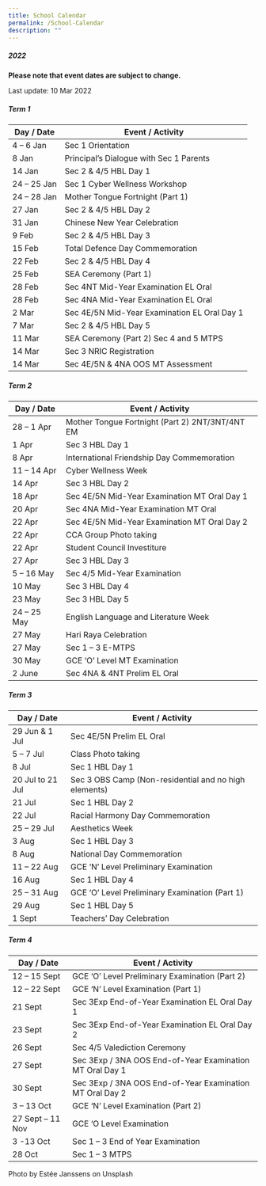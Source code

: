 ```yaml
---
title: School Calendar
permalink: /School-Calendar
description: ""
---
```

##### **2022**

**Please note that event dates are subject to change.**

Last update: 10 Mar 2022

##### **Term 1**

| Day / Date 	| Event / Activity 	|
|---	|---	|
| 4 – 6 Jan 	| Sec 1 Orientation 	|
| 8 Jan 	| Principal’s Dialogue with Sec 1 Parents 	|
| 14 Jan 	| Sec 2 & 4/5 HBL Day 1 	|
| 24 – 25 Jan 	| Sec 1 Cyber Wellness Workshop 	|
| 24 – 28 Jan 	| Mother Tongue Fortnight (Part 1) 	|
| 27 Jan 	| Sec 2 & 4/5 HBL Day 2 	|
| 31 Jan 	| Chinese New Year Celebration 	|
| 9 Feb 	| Sec 2 & 4/5 HBL Day 3 	|
| 15 Feb 	| Total Defence Day Commemoration 	|
| 22 Feb 	| Sec 2 & 4/5 HBL Day 4 	|
| 25 Feb 	| SEA Ceremony (Part 1) 	|
| 28 Feb 	| Sec 4NT Mid-Year Examination EL Oral 	|
| 28 Feb 	| Sec 4NA Mid-Year Examination EL Oral 	|
| 2 Mar 	| Sec 4E/5N Mid-Year Examination EL Oral Day 1 	|| 4 Mar 	| Sec 4E/5N Mid-Year Examination EL Oral Day 2 	| |
| 7 Mar 	| Sec 2 & 4/5 HBL Day 5 	|
| 11 Mar 	| SEA Ceremony (Part 2)  Sec 4 and 5 MTPS 	|
| 14 Mar 	| Sec 3 NRIC Registration 	|
| 14 Mar 	| Sec 4E/5N & 4NA OOS MT Assessment 	|

##### **Term 2**

| Day / Date 	| Event / Activity 	|
|---	|---	|
| 28 – 1 Apr 	| Mother Tongue Fortnight (Part 2)  2NT/3NT/4NT EM 	|
| 1 Apr 	| Sec 3 HBL Day 1 	|
| 8 Apr 	| International Friendship Day Commemoration 	|
| 11 – 14 Apr 	| Cyber Wellness Week 	|
| 14 Apr 	| Sec 3 HBL Day 2 	|
| 18 Apr 	| Sec 4E/5N Mid-Year Examination MT Oral Day 1 	|
| 20 Apr 	| Sec 4NA Mid-Year Examination MT Oral 	|
| 22 Apr 	| Sec 4E/5N Mid-Year Examination MT Oral Day 2 	|
| 22 Apr 	| CCA Group Photo taking 	|
| 22 Apr 	| Student Council Investiture 	|
| 27 Apr 	| Sec 3 HBL Day 3 	|
| 5 – 16 May 	| Sec 4/5 Mid-Year Examination 	|
| 10 May 	| Sec 3 HBL Day 4 	|
| 23 May 	| Sec 3 HBL Day 5 	|
| 24 – 25 May 	| English Language and Literature Week 	| |
| 27 May 	| Hari Raya Celebration 	|
| 27 May 	| Sec 1 – 3 E-MTPS 	|
| 30 May 	| GCE ‘O’ Level MT Examination 	|
| 2 June 	| Sec 4NA & 4NT Prelim EL Oral 	|

##### **Term 3**

| Day / Date 	| Event / Activity 	|
|---	|---	|
| 29 Jun & 1 Jul 	| Sec 4E/5N Prelim EL Oral 	|
| 5 – 7 Jul 	| Class Photo taking 	|
| 8 Jul 	| Sec 1 HBL Day 1 	|
| 20 Jul to 21 Jul 	| Sec 3 OBS Camp (Non-residential and no high elements) 	|
| 21 Jul 	| Sec 1 HBL Day 2 	|
| 22 Jul 	| Racial Harmony Day Commemoration 	|
| 25 – 29 Jul 	| Aesthetics Week 	|
| 3 Aug 	| Sec 1 HBL Day 3 	|
| 8 Aug 	| National Day Commemoration 	|
| 11 – 22 Aug 	| GCE ‘N’ Level Preliminary Examination 	|
| 16 Aug 	| Sec 1 HBL Day 4 	|
| 25 – 31 Aug 	| GCE ‘O’ Level Preliminary Examination (Part 1) 	|
| 29 Aug 	| Sec 1 HBL Day 5 	|
| 1 Sept 	| Teachers’ Day Celebration 	|

##### **Term 4**

| Day / Date 	| Event / Activity 	|
|---	|---	|
| 12 – 15 Sept 	| GCE ‘O’ Level Preliminary Examination (Part 2) 	|
| 12 – 22 Sept 	| GCE ‘N’ Level Examination (Part 1) 	|
| 21 Sept 	| Sec 3Exp End-of-Year Examination EL Oral Day 1 	|
| 23 Sept 	| Sec 3Exp End-of-Year Examination EL Oral Day 2 	|
| 26 Sept 	| Sec 4/5 Valediction Ceremony 	|
| 27 Sept 	| Sec 3Exp / 3NA OOS End-of-Year Examination MT Oral Day 1 	|
| 30 Sept 	| Sec 3Exp / 3NA OOS End-of-Year Examination MT Oral Day 2 	|
| 3 – 13 Oct 	| GCE ‘N’ Level Examination (Part 2) 	|
| 27 Sept – 11 Nov 	| GCE ‘O Level Examination 	|
| 3 -13 Oct 	| Sec 1 – 3 End of Year Examination 	|
| 28 Oct 	| Sec 1 – 3 MTPS 	|

Photo by Estée Janssens on Unsplash